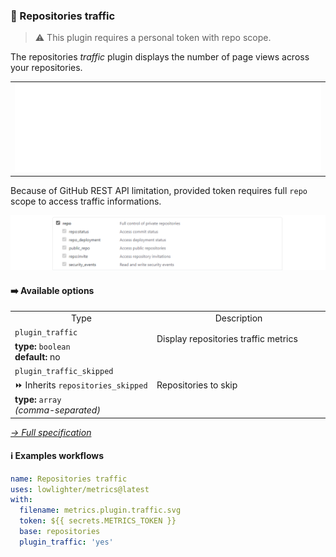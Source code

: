 ### 🧮 Repositories traffic

> ⚠️ This plugin requires a personal token with repo scope.

The repositories *traffic* plugin displays the number of page views across your repositories.

<table>
  <td align="center">
    <img src="https://github.com/lowlighter/lowlighter/blob/master/metrics.plugin.traffic.svg">
  </td>
</table>

Because of GitHub REST API limitation, provided token requires full `repo` scope to access traffic informations.

![Token with repo scope](/.github/readme/imgs/setup_token_repo_scope.png)

#### ➡️ Available options

<!--options-->
<table>
  <tr>
    <td align="center" nowrap="nowrap">Type</i></td><td align="center" nowrap="nowrap">Description</td>
  </tr>
  <tr>
    <td nowrap="nowrap"><code>plugin_traffic</code></td>
    <td rowspan="2">Display repositories traffic metrics<img width="900" height="1" alt=""></td>
  </tr>
  <tr>
    <td nowrap="nowrap"><b>type:</b> <code>boolean</code>
<br>
<b>default:</b> no<br></td>
  </tr>
  <tr>
    <td nowrap="nowrap"><code>plugin_traffic_skipped</code></td>
    <td rowspan="2">Repositories to skip<img width="900" height="1" alt=""></td>
  </tr>
  <tr>
    <td nowrap="nowrap">⏩ Inherits <code>repositories_skipped</code><br>
<b>type:</b> <code>array</code>
<i>(comma-separated)</i>
<br></td>
  </tr>
</table>
<!--/options-->

*[→ Full specification](metadata.yml)*

#### ℹ️ Examples workflows

<!--examples-->
```yaml
name: Repositories traffic
uses: lowlighter/metrics@latest
with:
  filename: metrics.plugin.traffic.svg
  token: ${{ secrets.METRICS_TOKEN }}
  base: repositories
  plugin_traffic: 'yes'

```
<!--/examples-->